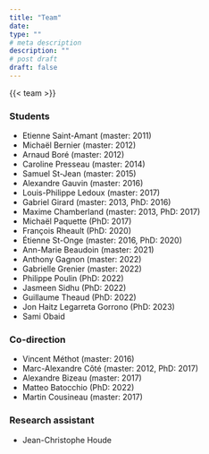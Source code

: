 ```yaml
---
title: "Team"
date:
type: ""
# meta description
description: ""
# post draft
draft: false
---
```


{{< team >}}

### Students

- Etienne Saint-Amant (master: 2011)
- Michaël Bernier (master: 2012)
- Arnaud Boré (master: 2012)
- Caroline Presseau (master: 2014)
- Samuel St-Jean (master: 2015)
- Alexandre Gauvin (master: 2016)
- Louis-Philippe Ledoux (master: 2017)
- Gabriel Girard (master: 2013, PhD: 2016)
- Maxime Chamberland (master: 2013, PhD: 2017)
- Michaël Paquette (PhD: 2017)
- François Rheault (PhD: 2020)
- Étienne St-Onge (master: 2016, PhD: 2020)
- Ann-Marie Beaudoin (master: 2021)
- Anthony Gagnon (master: 2022)
- Gabrielle Grenier (master: 2022)
- Philippe Poulin (PhD: 2022)
- Jasmeen Sidhu (PhD: 2022)
- Guillaume Theaud (PhD: 2022)
- Jon Haitz Legarreta Gorrono (PhD: 2023)
- Sami Obaid

### Co-direction

- Vincent Méthot (master: 2016)
- Marc-Alexandre Côté (master: 2012, PhD: 2017)
- Alexandre Bizeau (master: 2017)
- Matteo Batocchio (PhD: 2022)
- Martin Cousineau (master: 2017)

### Research assistant

- Jean-Christophe Houde